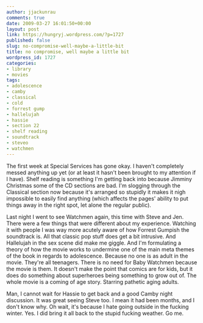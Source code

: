 ```yaml
---
author: jjackunrau
comments: true
date: 2009-03-27 16:01:50+00:00
layout: post
link: https://hungryj.wordpress.com/?p=1727
published: false
slug: no-compromise-well-maybe-a-little-bit
title: no compromise, well maybe a little bit
wordpress_id: 1727
categories:
- library
- movies
tags:
- adolescence
- camby
- classical
- cold
- forrest gump
- hallelujah
- hassie
- section 22
- shelf reading
- soundtrack
- steveo
- watchmen
---
```


The first week at Special Services has gone okay. I haven't completely messed anything up yet (or at least it hasn't been brought to my attention if I have). Shelf reading is something I'm getting back into because Jimminy Christmas some of the CD sections are bad. I'm slogging through the Classical section now because it's arranged so stupidly it makes it nigh impossible to easily find anything (which affects the pages' ability to put things away in the right spot, let alone the regular public).

Last night I went to see Watchmen again, this time with Steve and Jen. There were a few things that were different about my experience. Watching it with people I was way more acutely aware of how Forrest Gumpish the soundtrack is. All that classic pop stuff does get a bit intrusive. And Hallelujah in the sex scene did make me giggle. And I'm formulating a theory of how the movie works to undermine one of the main meta themes of the book in regards to adolescence.  Because no one is as adult in the movie. They're all teenagers. There is no need for Baby Watchmen because the movie is them. It doesn't make the point that comics are for kids, but it does do something about superheroes being something to grow out of. The whole movie is a coming of age story. Starring pathetic aging adults.

Man, I cannot wait for Hassie to get back and a good Camby night discussion. It was great seeing Steve too. I mean it had been months, and I don't know why. Oh wait, it's because I hate going outside in the fucking winter. Yes. I did bring it all back to the stupid fucking weather. Go me.
